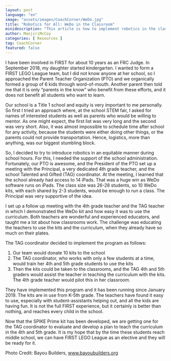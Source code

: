 ```yaml
---
layout: post
language: "en"
image: "assets/images/CoachCorner/WeDo.jpg"
title: "Robotics for All: WeDo in the Classroom"
minidescription: "This article is how to implement robotics in the classroom"
author: ManjiriMcCoy
categories: [ Resources ]
tag: CoachCorner
featured: false
---
```


I have been involved in FIRST for about 10 years as an FRC Judge. In September 2018, my daughter started kindergarten. I wanted to form a FIRST LEGO League team, but I did not know anyone at her school, so I approached the Parent Teacher Organization (PTO) and we organically formed a group of 6 kids through word-of-mouth. Another parent then told me that it is only “parents in the know” who benefit from these efforts, and it does not benefit all students who want to learn.

Our school is a Title 1 school and equity is very important to me personally. So first I tried an approach where, at the school STEM fair, I asked for names of interested students as well as parents who would be willing to mentor. As one might expect, the first list was very long and the second was very short. Also, it was almost impossible to schedule time after school for any activity, because the students were either doing other things, or the parents could not provide transportation. Hence, logistics, more than anything, was our biggest stumbling block.

So, I decided to try to introduce robotics in an equitable manner during school hours. For this, I needed the support of the school administration. Fortunately, our PTO is awesome, and the President of the PTO set up a meeting with the Principal, a very dedicated 4th grade teacher, and the school Talented and Gifted (TAG) coordinator. At the meeting, I learned that the school already had access to 14 iPads. That was a huge win as WeDo software runs on iPads. The class size was 26-28 students, so 10 WeDo kits, with each shared by 2-3 students, would be enough to run a class. The Principal was very supportive of the idea.

I set up a follow up meeting with the 4th grade teacher and the TAG teacher in which I demonstrated the WeDo kit and how easy it was to use the curriculum. Both teachers are wonderful and experienced educators, and taught me a lot about how classrooms work. The challenge was educating the teachers to use the kits and the curriculum, when they already have so much on their plates.

The TAG coordinator decided to implement the program as follows:<br>
1.    Our team would donate 10 kits to the school<br>
2.    The TAG coordinator, who works with only a few students at a time, would train her 4th and 5th grade students to use the kits<br>
3.    Then the kits could be taken to the classrooms, and the TAG 4th and 5th graders would assist the teacher in teaching the curriculum with the kits. The 4th grade teacher would pilot this in her classroom.<br>

They have implemented this program and it has been running since January 2019. The kits are in use from K-5th grade. The teachers have found it easy to use, especially with student-assistants helping out, and all the kids are having fun. It is not the full FIRST experience, but it certainly is better than nothing, and reaches every child in the school.

Now that the SPIKE Prime kit has been developed, we are getting one for the TAG coordinator to evaluate and develop a plan to teach the curriculum in the 4th and 5th grade. It is my hope that by the time these students reach middle school, we can have FIRST LEGO League as an elective and they will be ready for it.


Photo Credit: Bayou Builders, www.bayoubuilders.org
